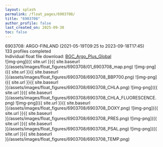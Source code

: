 ```yaml
---
layout: splash
permalink: /float_pages/6903708/
title: "6903708"
author_profile: false
last_created_on: 2025-09-30
toc: false
---
```

 
6903708: ARGO-FINLAND (2021-05-19T09:25 to 2023-09-18T17:45)\
133 profiles completed\
Individual float file download: [BGC_Argo_Plus_Global](https://ftp.soest.hawaii.edu/bgc_argo_plus/Individual_Floats/outliers_removed/6903708_Sprof_processed.nc)\
![img-png]({{ site.url }}{{ site.baseurl }}/assets/images/float_figures/6903708/01_6903708_map.png)
![img-png]({{ site.url }}{{ site.baseurl }}/assets/images/float_figures/6903708/6903708_BBP700.png)
![img-png]({{ site.url }}{{ site.baseurl }}/assets/images/float_figures/6903708/6903708_CHLA.png)
![img-png]({{ site.url }}{{ site.baseurl }}/assets/images/float_figures/6903708/6903708_CHLA_FLUORESCENCE.png)
![img-png]({{ site.url }}{{ site.baseurl }}/assets/images/float_figures/6903708/6903708_DOXY.png)
![img-png]({{ site.url }}{{ site.baseurl }}/assets/images/float_figures/6903708/6903708_PRES.png)
![img-png]({{ site.url }}{{ site.baseurl }}/assets/images/float_figures/6903708/6903708_PSAL.png)
![img-png]({{ site.url }}{{ site.baseurl }}/assets/images/float_figures/6903708/6903708_TEMP.png)
